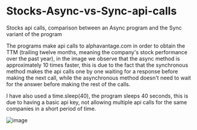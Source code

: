 # Stocks-Async-vs-Sync-api-calls

Stocks api calls, comparison between an Async program and the Sync variant of the program


The programs make  api calls to alphavantage.com in order to obtain the TTM (trailing twelve months, meaning the company's stock performance over the past year), in the image we observe that the async method is approximately 10 times faster, this is due to the fact that the synchronous method makes the api calls one by one waiting for a response before making the next call, while the asynchronous method doesn't need to wait for the answer before making the rest of the calls.


I have also used a time.sleep(40), the program sleeps 40 seconds, this is due to having a basic api key, not allowing multiple api calls for the same companies in a short period of time.


![image](https://user-images.githubusercontent.com/118382269/203395845-e505de53-6b00-469a-b13f-2df50fe757e7.png)
